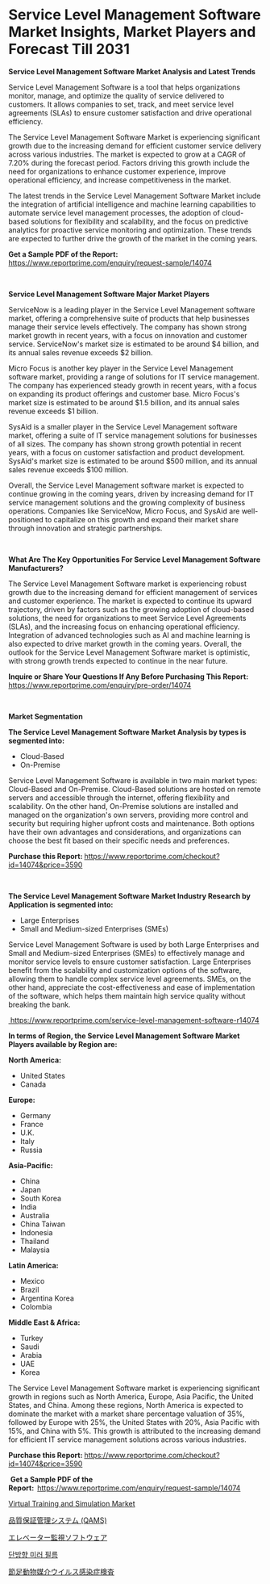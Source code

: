 <p><h1>Service Level Management Software Market Insights, Market Players and Forecast Till 2031</h1></p><p><strong>Service Level Management Software Market Analysis and Latest Trends</strong></p>
<p><p>Service Level Management Software is a tool that helps organizations monitor, manage, and optimize the quality of service delivered to customers. It allows companies to set, track, and meet service level agreements (SLAs) to ensure customer satisfaction and drive operational efficiency.</p><p>The Service Level Management Software Market is experiencing significant growth due to the increasing demand for efficient customer service delivery across various industries. The market is expected to grow at a CAGR of 7.20% during the forecast period. Factors driving this growth include the need for organizations to enhance customer experience, improve operational efficiency, and increase competitiveness in the market.</p><p>The latest trends in the Service Level Management Software Market include the integration of artificial intelligence and machine learning capabilities to automate service level management processes, the adoption of cloud-based solutions for flexibility and scalability, and the focus on predictive analytics for proactive service monitoring and optimization. These trends are expected to further drive the growth of the market in the coming years.</p></p>
<p><strong>Get a Sample PDF of the Report:&nbsp;</strong> <a href="https://www.reportprime.com/enquiry/request-sample/14074">https://www.reportprime.com/enquiry/request-sample/14074</a></p>
<p>&nbsp;</p>
<p><strong>Service Level Management Software Major Market Players</strong></p>
<p><p>ServiceNow is a leading player in the Service Level Management software market, offering a comprehensive suite of products that help businesses manage their service levels effectively. The company has shown strong market growth in recent years, with a focus on innovation and customer service. ServiceNow's market size is estimated to be around $4 billion, and its annual sales revenue exceeds $2 billion.</p><p>Micro Focus is another key player in the Service Level Management software market, providing a range of solutions for IT service management. The company has experienced steady growth in recent years, with a focus on expanding its product offerings and customer base. Micro Focus's market size is estimated to be around $1.5 billion, and its annual sales revenue exceeds $1 billion.</p><p>SysAid is a smaller player in the Service Level Management software market, offering a suite of IT service management solutions for businesses of all sizes. The company has shown strong growth potential in recent years, with a focus on customer satisfaction and product development. SysAid's market size is estimated to be around $500 million, and its annual sales revenue exceeds $100 million.</p><p>Overall, the Service Level Management software market is expected to continue growing in the coming years, driven by increasing demand for IT service management solutions and the growing complexity of business operations. Companies like ServiceNow, Micro Focus, and SysAid are well-positioned to capitalize on this growth and expand their market share through innovation and strategic partnerships.</p></p>
<p>&nbsp;</p>
<p><strong>What Are The Key Opportunities For Service Level Management Software Manufacturers?</strong></p>
<p><p>The Service Level Management Software market is experiencing robust growth due to the increasing demand for efficient management of services and customer experience. The market is expected to continue its upward trajectory, driven by factors such as the growing adoption of cloud-based solutions, the need for organizations to meet Service Level Agreements (SLAs), and the increasing focus on enhancing operational efficiency. Integration of advanced technologies such as AI and machine learning is also expected to drive market growth in the coming years. Overall, the outlook for the Service Level Management Software market is optimistic, with strong growth trends expected to continue in the near future.</p></p>
<p><strong>Inquire or Share Your Questions If Any Before Purchasing This Report:</strong> <a href="https://www.reportprime.com/enquiry/pre-order/14074">https://www.reportprime.com/enquiry/pre-order/14074</a></p>
<p>&nbsp;</p>
<p><strong>Market Segmentation</strong></p>
<p><strong>The Service Level Management Software Market Analysis by types is segmented into:</strong></p>
<p><ul><li>Cloud-Based</li><li>On-Premise</li></ul></p>
<p><p>Service Level Management Software is available in two main market types: Cloud-Based and On-Premise. Cloud-Based solutions are hosted on remote servers and accessible through the internet, offering flexibility and scalability. On the other hand, On-Premise solutions are installed and managed on the organization's own servers, providing more control and security but requiring higher upfront costs and maintenance. Both options have their own advantages and considerations, and organizations can choose the best fit based on their specific needs and preferences.</p></p>
<p><strong>Purchase this Report:&nbsp;</strong><a href="https://www.reportprime.com/checkout?id=14074&price=3590">https://www.reportprime.com/checkout?id=14074&price=3590</a></p>
<p>&nbsp;</p>
<p><strong>The Service Level Management Software Market Industry Research by Application is segmented into:</strong></p>
<p><ul><li>Large Enterprises</li><li>Small and Medium-sized Enterprises (SMEs)</li></ul></p>
<p><p>Service Level Management Software is used by both Large Enterprises and Small and Medium-sized Enterprises (SMEs) to effectively manage and monitor service levels to ensure customer satisfaction. Large Enterprises benefit from the scalability and customization options of the software, allowing them to handle complex service level agreements. SMEs, on the other hand, appreciate the cost-effectiveness and ease of implementation of the software, which helps them maintain high service quality without breaking the bank.</p></p>
<p><a href="https://www.reportprime.com/service-level-management-software-r14074">&nbsp;https://www.reportprime.com/service-level-management-software-r14074</a></p>
<p><strong>In terms of Region, the Service Level Management Software Market Players available by Region are:</strong></p>
<p>
    <p> <strong> North America: </strong>
        <ul>
            <li>United States</li>
            <li>Canada</li>
        </ul>
        </p> 
    <p> <strong> Europe: </strong>
        <ul>
            <li>Germany</li>
            <li>France</li>
            <li>U.K.</li>
            <li>Italy</li>
            <li>Russia</li>
        </ul>
        </p> 
    <p> <strong> Asia-Pacific: </strong>
        <ul>
            <li>China</li>
            <li>Japan</li>
            <li>South Korea</li>
            <li>India</li>
            <li>Australia</li>
            <li>China Taiwan</li>
            <li>Indonesia</li>
            <li>Thailand</li>
            <li>Malaysia</li>
        </ul>
        </p> 
    <p> <strong> Latin America: </strong>
        <ul>
            <li>Mexico</li>
            <li>Brazil</li>
            <li>Argentina Korea</li>
            <li>Colombia</li>
        </ul>
        </p> 
    <p> <strong> Middle East & Africa: </strong>
        <ul>
            <li>Turkey</li>
            <li>Saudi</li>
            <li>Arabia</li>
            <li>UAE</li>
            <li>Korea</li>
        </ul>
    </p>
    </p>
<p><p>The Service Level Management Software market is experiencing significant growth in regions such as North America, Europe, Asia Pacific, the United States, and China. Among these regions, North America is expected to dominate the market with a market share percentage valuation of 35%, followed by Europe with 25%, the United States with 20%, Asia Pacific with 15%, and China with 5%. This growth is attributed to the increasing demand for efficient IT service management solutions across various industries.</p></p>
<p><strong>Purchase this Report: </strong><a href="https://www.reportprime.com/checkout?id=14074&price=3590">https://www.reportprime.com/checkout?id=14074&price=3590</a></p>
<p>&nbsp;<strong>Get a Sample PDF of the Report:&nbsp;&nbsp;</strong><a href="https://www.reportprime.com/enquiry/request-sample/14074">https://www.reportprime.com/enquiry/request-sample/14074</a></p>
<p><strong></strong></p>
<p><p><a href="https://github.com/seekum/Market-Research-Report-List-2/blob/main/virtual-training-and-simulation-market.md">Virtual Training and Simulation Market</a></p><p><a href="https://github.com/NovaStamm2023/Market-Research-Report-List-1/blob/main/294220480727.md">品質保証管理システム (QAMS)</a></p><p><a href="https://medium.com/@teridactyl90/%E3%82%A8%E3%83%AC%E3%83%99%E3%83%BC%E3%82%BF%E3%83%BC%E7%9B%A3%E8%A6%96%E3%82%BD%E3%83%95%E3%83%88%E3%82%A6%E3%82%A7%E3%82%A2%E5%B8%82%E5%A0%B4-2031%E5%B9%B4%E3%81%BE%E3%81%A7%E3%81%AE%E3%83%88%E3%83%AC%E3%83%B3%E3%83%89-%E4%BA%88%E6%B8%AC-%E7%AB%B6%E4%BA%89%E5%88%86%E6%9E%90-d16849accdd7">エレベーター監視ソフトウェア</a></p><p><a href="https://medium.com/@daveblock56/%EC%9D%BC%EB%B0%A9%ED%96%A5-%EA%B1%B0%EC%9A%B8-%ED%95%84%EB%A6%84-%EC%8B%9C%EC%9E%A5-%EC%A0%84%EB%A7%9D-%EC%82%B0%EC%97%85-%EA%B0%9C%EC%9A%94-%EB%B0%8F-%EC%98%88%EC%B8%A1-2024%EB%85%84%EB%B6%80%ED%84%B0-2031%EB%85%84%EA%B9%8C%EC%A7%80-5f1640548618">단방향 미러 필름</a></p><p><a href="https://github.com/JerelSchulit20231/Market-Research-Report-List-1/blob/main/683033880728.md">節足動物媒介ウイルス感染症検査</a></p></p>